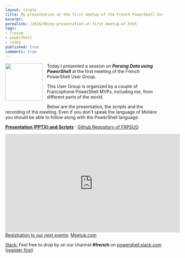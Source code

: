 ```yaml
---
layout: single
title: My presentation at the first meetup of the French PowerShell User Group
excerpt: 
permalink: /2016/09/my-presentation-at-first-meetup-of.html
tags: 
- frpsug
- powershell
- video
published: true
comments: true
---
```


 
 <a href="{{ site.url }}/images/2016/20160920_My_presentation_at_the_first_meetup_of_the_French_PowerShell_User_Group/CCohI-YUwAA5zEb__1985165432__-600x602.png" imageanchor="1" style="clear: left; float: left; margin-bottom: 1em; margin-right: 1em;"><img border="0" height="120" src="{{ site.url }}/images/2016/20160920_My_presentation_at_the_first_meetup_of_the_French_PowerShell_User_Group/CCohI-YUwAA5zEb__515925266__-199x200.png" width="120" /></a>

Today I presented a session on <b><i>Parsing Data using PowerShell</i></b> at the first meeting of the French PowerShell User Group.

This User Group is organized by a couple of Francophone PowerShell MVPs, including me, from different parts of the world.

Below are the presentation, the scripts and the recording of the meeting. Even if you don't speak the language of Molière you should be able to follow along with the PowerShell language.

<b><u>Presentation (PPTX) and Scripts</u></b> : <a href="https://github.com/FrPSUG/Presentations/tree/master/20160920-Analyse%20Syntaxique%20de%20donnees%20(Francois-Xavier%20Cat)" target="_blank">Github Repository of FRPSUG</a>


<center> <iframe allowfullscreen="" frameborder="0" height="315" src="https://www.youtube.com/embed/sCd8YufeyUI" width="560"></iframe></center>
<u>Registration to our next events</u>: <a href="http://www.meetup.com/FrenchPSUG/" target="_blank">Meetup.com</a>

<u>Slack:</u> Feel free to drop by on our channel <b>#french</b> on <u>powershell.slack.com</u> (<a href="http://slack.poshcode.org/" target="_blank">register first</a>)



<pre class="brush: powershell;collapse:true;highlight:5;toolbar:false; ruler: true; first-line: 1;gutter: true;">